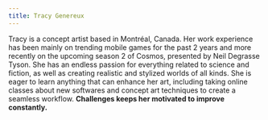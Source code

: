 ```yaml
---
title: Tracy Genereux
---
```

Tracy is a concept artist based in Montréal, Canada. Her work experience has been mainly on trending mobile games for the past 2 years and more recently on the upcoming season 2 of Cosmos, presented by Neil Degrasse Tyson. She has an endless passion for everything related to science and fiction, as well as creating realistic and stylized worlds of all kinds. She is eager to learn anything that can enhance her art, including taking online classes about new softwares and concept art techniques to create a seamless workflow. **Challenges keeps her motivated to improve constantly.**

